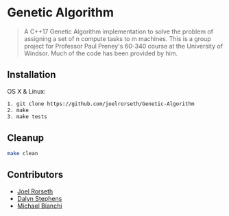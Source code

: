 # Genetic Algorithm
> A C++17 Genetic Algorithm implementation to solve the problem of assigning a set of n compute tasks to m machines. 
This is a group project for Professor Paul Preney's 60-340 course at the University of Windsor. 
Much of the code has been provided by him.

## Installation

OS X & Linux:

```sh
1. git clone https://github.com/joelrorseth/Genetic-Algorithm
2. make 
3. make tests
```

## Cleanup

```sh
make clean
```

## Contributors

* [Joel Rorseth](https://github.com/joelrorseth)
* [Dalyn Stephens](https://github.com/DalynSteps)
* [Michael Bianchi](https://github.com/michaelbianchi7)
